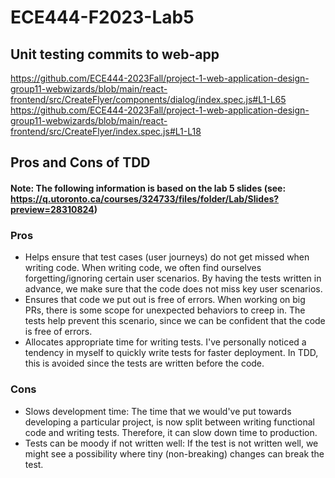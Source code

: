 # ECE444-F2023-Lab5

## Unit testing commits to web-app
https://github.com/ECE444-2023Fall/project-1-web-application-design-group11-webwizards/blob/main/react-frontend/src/CreateFlyer/components/dialog/index.spec.js#L1-L65
https://github.com/ECE444-2023Fall/project-1-web-application-design-group11-webwizards/blob/main/react-frontend/src/CreateFlyer/index.spec.js#L1-L18

## Pros and Cons of TDD
#### Note: The following information is based on the lab 5 slides (see: https://q.utoronto.ca/courses/324733/files/folder/Lab/Slides?preview=28310824)
### Pros
- Helps ensure that test cases (user journeys) do not get missed when writing code. When writing code, we often find ourselves forgetting/ignoring certain user scenarios. By having the tests written in advance, we make sure that the code does not miss key user scenarios.
- Ensures that code we put out is free of errors. When working on big PRs, there is some scope for unexpected behaviors to creep in. The tests help prevent this scenario, since we can be confident that the code is free of errors.
- Allocates appropriate time for writing tests. I've personally noticed a tendency in myself to quickly write tests for faster deployment. In TDD, this is avoided since the tests are written before the code.

### Cons
- Slows development time: The time that we would've put towards developing a particular project, is now split between writing functional code and writing tests. Therefore, it can slow down time to production.
- Tests can be moody if not written well: If the test is not written well, we might see a possibility where tiny (non-breaking) changes can break the test.